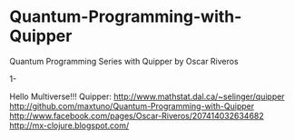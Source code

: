 Quantum-Programming-with-Quipper
================================

Quantum Programming Series with Quipper by Oscar Riveros

1-

Hello Multiverse!!!
Quipper: http://www.mathstat.dal.ca/~selinger/quipper
http://github.com/maxtuno/Quantum-Programming-with-Quipper
http://www.facebook.com/pages/Oscar-Riveros/207414032634682
http://mx-clojure.blogspot.com/
